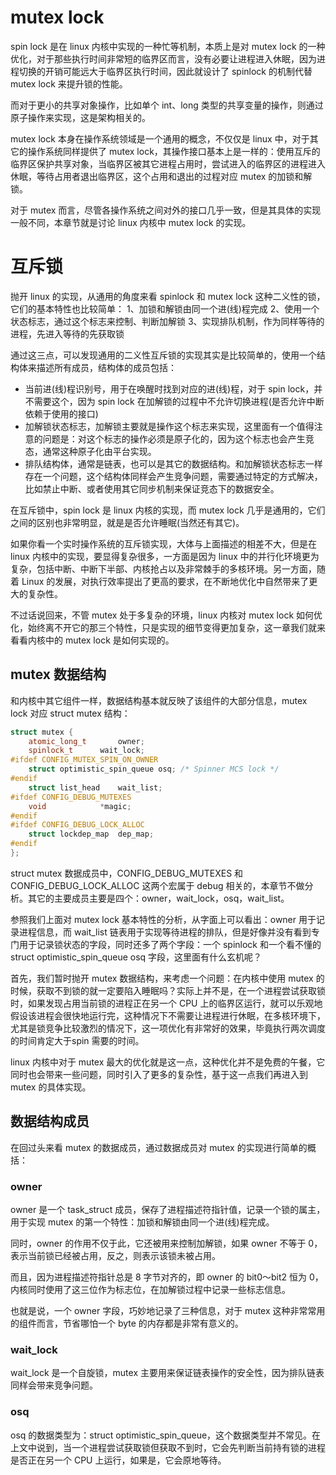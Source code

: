 # mutex lock
spin lock 是在 linux 内核中实现的一种忙等机制，本质上是对 mutex lock 的一种优化，对于那些执行时间非常短的临界区而言，没有必要让进程进入休眠，因为进程切换的开销可能远大于临界区执行时间，因此就设计了 spinlock 的机制代替 mutex lock 来提升锁的性能。  

而对于更小的共享对象操作，比如单个 int、long 类型的共享变量的操作，则通过原子操作来实现，这是架构相关的。   

mutex lock 本身在操作系统领域是一个通用的概念，不仅仅是 linux 中，对于其它的操作系统同样提供了 mutex lock，其操作接口基本上是一样的：使用互斥的临界区保护共享对象，当临界区被其它进程占用时，尝试进入的临界区的进程进入休眠，等待占用者退出临界区，这个占用和退出的过程对应 mutex 的加锁和解锁。  

对于 mutex 而言，尽管各操作系统之间对外的接口几乎一致，但是其具体的实现一般不同，本章节就是讨论 linux 内核中 mutex lock 的实现。    


# 互斥锁
抛开 linux 的实现，从通用的角度来看 spinlock 和 mutex lock 这种二义性的锁，它们的基本特性也比较简单：
1、加锁和解锁由同一个进(线)程完成
2、使用一个状态标志，通过这个标志来控制、判断加解锁
3、实现排队机制，作为同样等待的进程，先进入等待的先获取锁

通过这三点，可以发现通用的二义性互斥锁的实现其实是比较简单的，使用一个结构体来描述所有成员，结构体的成员包括：
* 当前进(线)程识别号，用于在唤醒时找到对应的进(线)程，对于 spin lock，并不需要这个，因为 spin lock 在加解锁的过程中不允许切换进程(是否允许中断依赖于使用的接口)
* 加解锁状态标志，加解锁主要就是操作这个标志来实现，这里面有一个值得注意的问题是：对这个标志的操作必须是原子化的，因为这个标志也会产生竞态，通常这种原子化由平台实现。  
* 排队结构体，通常是链表，也可以是其它的数据结构。和加解锁状态标志一样存在一个问题，这个结构体同样会产生竞争问题，需要通过特定的方式解决，比如禁止中断、或者使用其它同步机制来保证竞态下的数据安全。   

在互斥锁中，spin lock 是 linux 内核的实现，而 mutex lock 几乎是通用的，它们之间的区别也非常明显，就是是否允许睡眠(当然还有其它)。 

如果你看一个实时操作系统的互斥锁实现，大体与上面描述的相差不大，但是在 linux 内核中的实现，要显得复杂很多，一方面是因为 linux 中的并行化环境更为复杂，包括中断、中断下半部、内核抢占以及非常棘手的多核环境。另一方面，随着 Linux 的发展，对执行效率提出了更高的要求，在不断地优化中自然带来了更大的复杂性。  

不过话说回来，不管 mutex 处于多复杂的环境，linux 内核对 mutex lock 如何优化，始终离不开它的那三个特性，只是实现的细节变得更加复杂，这一章我们就来看看内核中的 mutex lock 是如何实现的。    


## mutex 数据结构
和内核中其它组件一样，数据结构基本就反映了该组件的大部分信息，mutex lock 对应 struct mutex 结构：

```C++
struct mutex {
	atomic_long_t		owner;
	spinlock_t		wait_lock;
#ifdef CONFIG_MUTEX_SPIN_ON_OWNER
	struct optimistic_spin_queue osq; /* Spinner MCS lock */
#endif
	struct list_head	wait_list;
#ifdef CONFIG_DEBUG_MUTEXES
	void			*magic;
#endif
#ifdef CONFIG_DEBUG_LOCK_ALLOC
	struct lockdep_map	dep_map;
#endif
};
```
struct mutex 数据成员中，CONFIG_DEBUG_MUTEXES 和 CONFIG_DEBUG_LOCK_ALLOC 这两个宏属于 debug 相关的，本章节不做分析。其它的主要成员主要是四个：owner，wait_lock，osq，wait_list。  

参照我们上面对 mutex lock 基本特性的分析，从字面上可以看出：owner 用于记录进程信息，而 wait_list 链表用于实现等待进程的排队，但是好像并没有看到专门用于记录锁状态的字段，同时还多了两个字段：一个 spinlock 和一个看不懂的 struct optimistic_spin_queue osq 字段，这里面有什么玄机呢？  

首先，我们暂时抛开 mutex 数据结构，来考虑一个问题：在内核中使用 mutex 的时候，获取不到锁的就一定要陷入睡眠吗？实际上并不是，在一个进程尝试获取锁时，如果发现占用当前锁的进程正在另一个 CPU 上的临界区运行，就可以乐观地假设该进程会很快地运行完，这种情况下不需要让进程进行休眠，在多核环境下，尤其是锁竞争比较激烈的情况下，这一项优化有非常好的效果，毕竟执行两次调度的时间肯定大于spin 需要的时间。  

linux 内核中对于 mutex 最大的优化就是这一点，这种优化并不是免费的午餐，它同时也会带来一些问题，同时引入了更多的复杂性，基于这一点我们再进入到 mutex 的具体实现。 

## 数据结构成员
在回过头来看 mutex 的数据成员，通过数据成员对 mutex 的实现进行简单的概括：

### owner
owner 是一个 task_struct 成员，保存了进程描述符指针值，记录一个锁的属主，用于实现 mutex 的第一个特性：加锁和解锁由同一个进(线)程完成。   

同时，owner 的作用不仅于此，它还被用来控制加解锁，如果 owner 不等于 0，表示当前锁已经被占用，反之，则表示该锁未被占用。   

而且，因为进程描述符指针总是 8 字节对齐的，即 owner 的 bit0～bit2 恒为 0，内核同时使用了这三位作为标志位，在加解锁过程中记录一些标志信息。  

也就是说，一个 owner 字段，巧妙地记录了三种信息，对于 mutex 这种非常常用的组件而言，节省哪怕一个 byte 的内存都是非常有意义的。

### wait_lock
wait_lock 是一个自旋锁，mutex 主要用来保证链表操作的安全性，因为排队链表同样会带来竞争问题。  

### osq
osq 的数据类型为：struct optimistic_spin_queue，这个数据类型并不常见。在上文中说到，当一个进程尝试获取锁但获取不到时，它会先判断当前持有锁的进程是否正在另一个 CPU 上运行，如果是，它会原地等待。 



